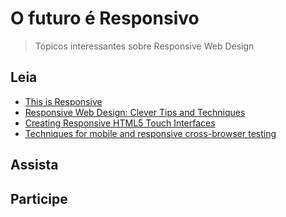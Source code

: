 # O futuro é Responsivo

> Tópicos interessantes sobre Responsive Web Design


## Leia
* [This is Responsive](http://bradfrost.github.io/this-is-responsive/)
* [Responsive Web Design: Clever Tips and Techniques](https://speakerdeck.com/smashingmag/responsive-web-design-clever-tips-and-techniques)
* [Creating Responsive HTML5 Touch Interfaces](http://www.slideshare.net/ysaw/html5-touch-interfaces-sxsw-extended-version)
* [Techniques for mobile and responsive cross-browser testing](http://webuild.envato.com/blog/techniques-for-mobile-and-responsive-cross-browser-testing/)

## Assista

## Participe

